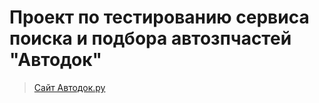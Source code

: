 # Проект по тестированию сервиса поиска и подбора автозпчастей "Автодок"

> [Сайт Автодок.ру](https://www.autodoc.ru/)  
![]()
